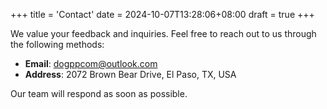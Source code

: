 +++
title = 'Contact'
date = 2024-10-07T13:28:06+08:00
draft = true
+++


We value your feedback and inquiries. Feel free to reach out to us through the following methods:

- **Email**: dogppcom@outlook.com
- **Address**: 2072 Brown Bear Drive, El Paso, TX, USA

Our team will respond as soon as possible.
